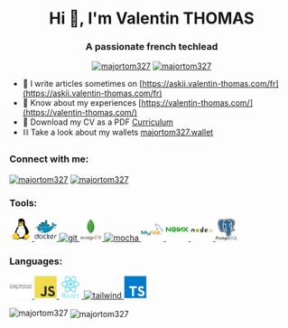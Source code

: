 <h1 align="center">Hi 👋, I'm Valentin THOMAS</h1>
<h3 align="center">A passionate french techlead</h3>

<p align="center">
<a href="https://twitter.com/majortom327" target="blank"><img src="https://img.shields.io/twitter/follow/majortom327?logo=twitter&style=for-the-badge" alt="majortom327" /></a>
<a href="https://github.com/majortom327" target="blank"><img src="https://img.shields.io/github/followers/majortom327?style=for-the-badge" alt="majortom327" /></a>

</p>

- 📝 I write articles sometimes on [https://askii.valentin-thomas.com/fr](https://askii.valentin-thomas.com/fr)
- 📄 Know about my experiences [https://valentin-thomas.com/](https://valentin-thomas.com/)
- 💼 Download my CV as a PDF [Curriculum](https://valentin-thomas.com/cv/viewer)
- ⛓️ Take a look about my wallets [majortom327.wallet](https://ud.me/majortom327.wallet)

<h3 align="left">Connect with me:</h3>
<p align="left">
<a href="https://twitter.com/majortom327" target="blank"><img align="center" src="https://raw.githubusercontent.com/rahuldkjain/github-profile-readme-generator/master/src/images/icons/Social/twitter.svg" alt="majortom327" height="30" width="40" /></a>
<a href="https://discordapp.com/users/majortom327#5746" target="blank"><img align="center" src="https://raw.githubusercontent.com/rahuldkjain/github-profile-readme-generator/master/src/images/icons/Social/discord.svg" alt="majortom327" height="30" width="40" /></a>

</p>

<h3 align="left">Tools:</h3>
<p align="left">
<a href="https://www.linux.org/" target="_blank" rel="noreferrer"> <img src="https://raw.githubusercontent.com/devicons/devicon/master/icons/linux/linux-original.svg" alt="linux" width="40" height="40"/> </a>
<a href="https://www.docker.com/" target="_blank" rel="noreferrer"> <img src="https://raw.githubusercontent.com/devicons/devicon/master/icons/docker/docker-original-wordmark.svg" alt="docker" width="40" height="40"/> </a>
<a href="https://git-scm.com/" target="_blank" rel="noreferrer"> <img src="https://www.vectorlogo.zone/logos/git-scm/git-scm-icon.svg" alt="git" width="40" height="40"/> </a>
<a href="https://www.mongodb.com/" target="_blank" rel="noreferrer"> <img src="https://raw.githubusercontent.com/devicons/devicon/master/icons/mongodb/mongodb-original-wordmark.svg" alt="mongodb" width="40" height="40"/> </a>
<a href="https://mochajs.org" target="_blank" rel="noreferrer"> <img src="https://www.vectorlogo.zone/logos/mochajs/mochajs-icon.svg" alt="mocha" width="40" height="40"/> </a>
<a href="https://www.mysql.com/" target="_blank" rel="noreferrer"> <img src="https://raw.githubusercontent.com/devicons/devicon/master/icons/mysql/mysql-original-wordmark.svg" alt="mysql" width="40" height="40"/> </a>
<a href="https://www.nginx.com" target="_blank" rel="noreferrer"> <img src="https://raw.githubusercontent.com/devicons/devicon/master/icons/nginx/nginx-original.svg" alt="nginx" width="40" height="40"/> </a>
<a href="https://nodejs.org" target="_blank" rel="noreferrer"> <img src="https://raw.githubusercontent.com/devicons/devicon/master/icons/nodejs/nodejs-original-wordmark.svg" alt="nodejs" width="40" height="40"/> </a>
<a href="https://www.postgresql.org" target="_blank" rel="noreferrer"> <img src="https://raw.githubusercontent.com/devicons/devicon/master/icons/postgresql/postgresql-original-wordmark.svg" alt="postgresql" width="40" height="40"/> </a>
</p>

<h3 align="left">Languages:</h3>
<p align="left">
<a href="https://expressjs.com" target="_blank" rel="noreferrer"> <img src="https://raw.githubusercontent.com/devicons/devicon/master/icons/express/express-original-wordmark.svg" alt="express" width="40" height="40"/> </a>
<a href="https://developer.mozilla.org/en-US/docs/Web/JavaScript" target="_blank" rel="noreferrer"> <img src="https://raw.githubusercontent.com/devicons/devicon/master/icons/javascript/javascript-original.svg" alt="javascript" width="40" height="40"/> </a>
<a href="https://reactjs.org/" target="_blank" rel="noreferrer"> <img src="https://raw.githubusercontent.com/devicons/devicon/master/icons/react/react-original-wordmark.svg" alt="react" width="40" height="40"/> </a>
<a href="https://tailwindcss.com/" target="_blank" rel="noreferrer"> <img src="https://www.vectorlogo.zone/logos/tailwindcss/tailwindcss-icon.svg" alt="tailwind" width="40" height="40"/> </a>
<a href="https://www.typescriptlang.org/" target="_blank" rel="noreferrer"> <img src="https://raw.githubusercontent.com/devicons/devicon/master/icons/typescript/typescript-original.svg" alt="typescript" width="40" height="40"/> </a>

</p>

<img align="left" src="https://github-readme-stats.vercel.app/api/top-langs?username=majortom327&show_icons=true&locale=en&layout=compact&theme=radical" alt="majortom327" /></p>

<p>&nbsp;<img align="center" src="https://github-readme-stats.vercel.app/api?username=majortom327&show_icons=true&locale=en&theme=radical" alt="majortom327" /></p>
